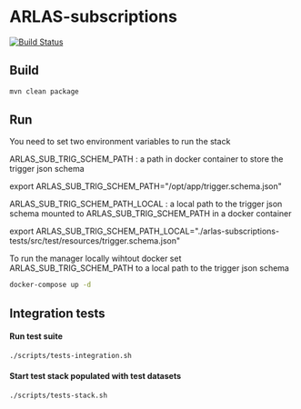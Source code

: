 # ARLAS-subscriptions

[![Build Status](https://api.travis-ci.org/gisaia/ARLAS-subscriptions.svg?branch=develop)](https://travis-ci.org/gisaia/ARLAS-subscriptions)

## Build

```sh
mvn clean package
```

## Run
You need to set two environment variables to run the stack

ARLAS_SUB_TRIG_SCHEM_PATH : a path in docker container to store the trigger json schema

export ARLAS_SUB_TRIG_SCHEM_PATH="/opt/app/trigger.schema.json"


ARLAS_SUB_TRIG_SCHEM_PATH_LOCAL : a local path to the trigger json schema mounted to ARLAS_SUB_TRIG_SCHEM_PATH in a docker container

export ARLAS_SUB_TRIG_SCHEM_PATH_LOCAL="./arlas-subscriptions-tests/src/test/resources/trigger.schema.json"

To run the manager locally wihtout docker set  ARLAS_SUB_TRIG_SCHEM_PATH to a local path to the trigger json schema

```sh
docker-compose up -d
```

## Integration tests
#### Run test suite

```sh
./scripts/tests-integration.sh
```

#### Start test stack populated with test datasets

```sh
./scripts/tests-stack.sh
```